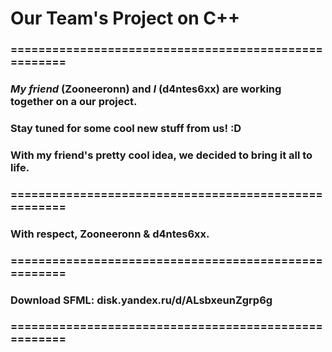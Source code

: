 # Our Team's Project on  C++
### =====================================================
### *My friend* **(Zooneeronn)** and *I* **(d4ntes6xx)** are working together on a our project. 
### Stay tuned for some **cool** new stuff from us! :D
### With my friend's pretty cool idea, we decided to bring it all to life.
### =====================================================
### With respect, Zooneeronn & d4ntes6xx.
### =====================================================
### Download SFML: disk.yandex.ru/d/ALsbxeunZgrp6g
### =====================================================
